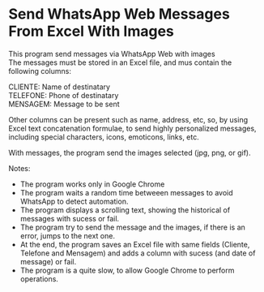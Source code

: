 # Send WhatsApp Web Messages From Excel With Images

This program send messages via WhatsApp Web with images  
The messages must be stored in an Excel file, and mus contain the following columns:  

CLIENTE: Name of destinatary  
TELEFONE: Phone of destinatary  
MENSAGEM: Message to be sent  

Other columns can be present such as name, address, etc, so, by using Excel text concatenation formulae, to send highly personalized messages, including special characters, icons, emoticons, links, etc.  

With messages, the program send the images selected (jpg, png, or gif).  

Notes:  
 - The program works only in Google Chrome  
 - The program waits a random time betweeen messages to avoid WhatsApp to detect automation.  
 - The program displays a scrolling text, showing the historical of messages with sucess or fail.  
 - The program try to send the message and the images, if there is an error, jumps to the next one.  
 - At the end, the program saves an Excel file with same fields (Cliente, Telefone and Mensagem) and adds a column with sucess (and date of message) or fail.  
 - The program is a quite slow, to allow Google Chrome to perform operations.
